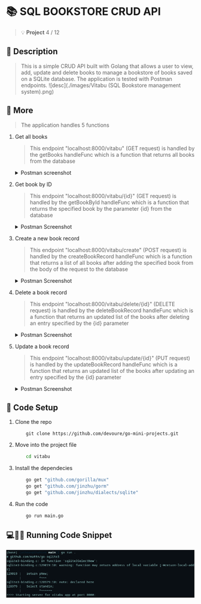 # :books: SQL BOOKSTORE CRUD API
> :bulb: **Project** 4 / 12
## 💬 Description
> This is a simple CRUD API built with Golang that allows a user to view, add, update and delete books to manage a bookstore of books  saved on a SQLite database. The application is tested with Postman endpoints.
![desc](./images/Vitabu (SQL Bookstore management system).png)
## 📜 More
> The application handles 5 functions
  1. Get all books
     > This endpoint "localhost:8000/vitabu" (GET request) is handled by the getBooks handleFunc which is a function that returns all books from the database
     <details>
      <summary>Postman screenshot</summary>
      
      ![postman get all books](./images/getbooks.png)
     </details>
  1. Get book by ID 
     > This endpoint "localhost:8000/vitabu/{id}" (GET request) is handled by the getBookById handleFunc which is a function that returns the specified book by the parameter {id} from the database
     <details>
      <summary>
       Postman Screenshot
      </summary>
       
      ![postman get one book](./images/getbyid.png)
     </details>
  1. Create a new book record
     > This endpoint "localhost:8000/vitabu/create" (POST request) is handled by the createBookRecord handleFunc which is a function that returns a list of all books after adding the specified book from the body of the request to the database
     <details>
      <summary>
       Postman Screenshot
      </summary>
       
      ![postman add a bookl](./images/createbook.png)
     </details>
  1. Delete a book record
     > This endpoint "localhost:8000/vitabu/delete/{id}" (DELETE request) is handled by the deleteBookRecord handleFunc which is a function that returns an updated list of the books after deleting an entry specified by the {id} parameter
     <details>
      <summary>
       Postman Screenshot
      </summary>
       
      ![postman update](./images/delete.png)
     </details>
  1. Update a book record
     > This endpoint "localhost:8000/vitabu/update/{id}" (PUT request) is handled by the updateBookRecord handleFunc which is a function that returns an updated list of the books after updating an entry specified by the {id} parameter
     <details>
      <summary>
       Postman Screenshot
      </summary>
       
      ![postman update](./images/updatebook.png)
     </details>

## 🔧 Code Setup
   1. Clone the repo
        ```
            git clone https://github.com/devoure/go-mini-projects.git

        ```
   1. Move into the project file
        ```bash
            cd vitabu

        ```
   1. Install the dependecies
        ```bash
            go get "github.com/gorilla/mux"
            go get "github.com/jinzhu/gorm"
            go get "github.com/jinzhu/dialects/sqlite"

        ```

   1. Run the code
        ```bash
            go run main.go

        ```
## 💻🏃‍♂️ Running Code Snippet
![code](./images/run.png)





